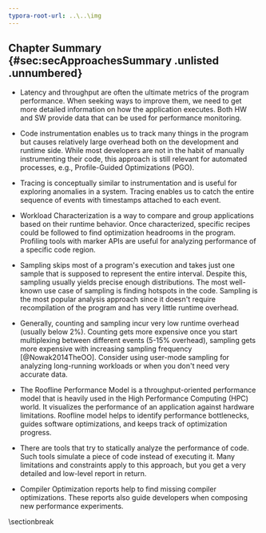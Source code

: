 ```yaml
---
typora-root-url: ..\..\img
---
```


## Chapter Summary {#sec:secApproachesSummary .unlisted .unnumbered}

* Latency and throughput are often the ultimate metrics of the program performance. When seeking ways to improve them, we need to get more detailed information on how the application executes. Both HW and SW provide data that can be used for performance monitoring.

* Code instrumentation enables us to track many things in the program but causes relatively large overhead both on the development and runtime side. While most developers are not in the habit of manually instrumenting their code, this approach is still relevant for automated processes, e.g., Profile-Guided Optimizations (PGO).

* Tracing is conceptually similar to instrumentation and is useful for exploring anomalies in a system. Tracing enables us to catch the entire sequence of events with timestamps attached to each event.

* Workload Characterization is a way to compare and group applications based on their runtime behavior. Once characterized, specific recipes could be followed to find optimization headrooms in the program. Profiling tools with marker APIs are useful for analyzing performance of a specific code region.

* Sampling skips most of a program's execution and takes just one sample that is supposed to represent the entire interval. Despite this, sampling usually yields precise enough distributions. The most well-known use case of sampling is finding hotspots in the code. Sampling is the most popular analysis approach since it doesn't require recompilation of the program and has very little runtime overhead.

* Generally, counting and sampling incur very low runtime overhead (usually below 2%). Counting gets more expensive once you start multiplexing between different events (5-15% overhead), sampling gets more expensive with increasing sampling frequency [@Nowak2014TheOO]. Consider using user-mode sampling for analyzing long-running workloads or when you don't need very accurate data.

* The Roofline Performance Model is a throughput-oriented performance model that is heavily used in the High Performance Computing (HPC) world. It visualizes the performance of an application against hardware limitations. Roofline model helps to identify performance bottlenecks, guides software optimizations, and keeps track of optimization progress.

* There are tools that try to statically analyze the performance of code. Such tools simulate a piece of code instead of executing it. Many limitations and constraints apply to this approach, but you get a very detailed and low-level report in return.

* Compiler Optimization reports help to find missing compiler optimizations. These reports also guide developers when composing new performance experiments.

\sectionbreak